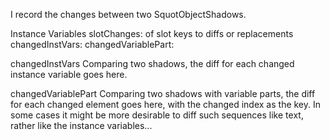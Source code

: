 I record the changes between two SquotObjectShadows.

Instance Variables
	slotChanges:			<Dictionary> of slot keys to diffs or replacements
	changedInstVars:		<Dictionary from Symbol to SquotDiffContent>
	changedVariablePart:		<Dictionary from Integer to SquotDiffContent>

changedInstVars
	Comparing two shadows, the diff for each changed instance variable goes here.

changedVariablePart
	Comparing two shadows with variable parts, the diff for each changed element goes here, with the changed index as the key.
	In some cases it might be more desirable to diff such sequences like text, rather like the instance variables...